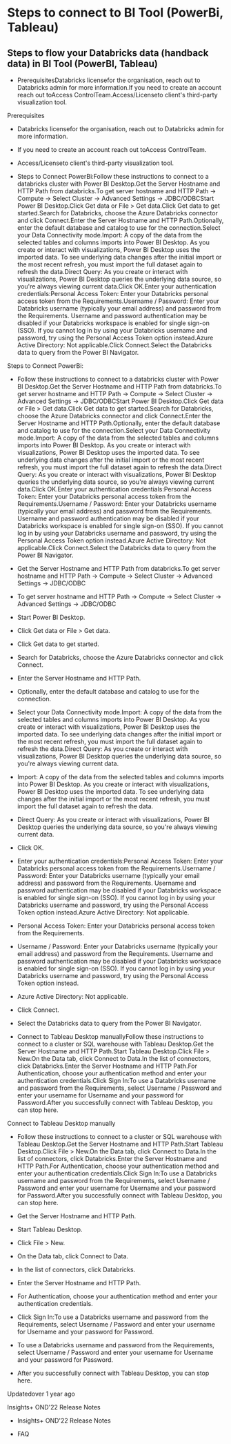 # Steps to connect to BI Tool (PowerBi, Tableau)

## Steps to flow your Databricks data (handback data) in BI Tool (PowerBI, Tableau)

- PrerequisitesDatabricks licensefor the organisation, reach out to Databricks admin for more information.If you need to create an account reach out toAccess ControlTeam.Access/Licenseto client's third-party visualization tool.

Prerequisites

- Databricks licensefor the organisation, reach out to Databricks admin for more information.

- If you need to create an account reach out toAccess ControlTeam.

- Access/Licenseto client's third-party visualization tool.

- Steps to Connect PowerBi:Follow these instructions to connect to a databricks cluster with Power BI Desktop.Get the Server Hostname and HTTP Path from databricks.To get server hostname and HTTP Path -> Compute -> Select Cluster -> Advanced Settings -> JDBC/ODBCStart Power BI Desktop.Click Get data or File > Get data.Click Get data to get started.Search for Databricks, choose the Azure Databricks connector and click Connect.Enter the Server Hostname and HTTP Path.Optionally, enter the default database and catalog to use for the connection.Select your Data Connectivity mode.Import: A copy of the data from the selected tables and columns imports into Power BI Desktop. As you create or interact with visualizations, Power BI Desktop uses the imported data. To see underlying data changes after the initial import or the most recent refresh, you must import the full dataset again to refresh the data.Direct Query: As you create or interact with visualizations, Power BI Desktop queries the underlying data source, so you're always viewing current data.Click OK.Enter your authentication credentials:Personal Access Token: Enter your Databricks personal access token from the Requirements.Username / Password: Enter your Databricks username (typically your email address) and password from the Requirements. Username and password authentication may be disabled if your Databricks workspace is enabled for single sign-on (SSO). If you cannot log in by using your Databricks username and password, try using the Personal Access Token option instead.Azure Active Directory: Not applicable.Click Connect.Select the Databricks data to query from the Power BI Navigator.

Steps to Connect PowerBi:

- Follow these instructions to connect to a databricks cluster with Power BI Desktop.Get the Server Hostname and HTTP Path from databricks.To get server hostname and HTTP Path -> Compute -> Select Cluster -> Advanced Settings -> JDBC/ODBCStart Power BI Desktop.Click Get data or File > Get data.Click Get data to get started.Search for Databricks, choose the Azure Databricks connector and click Connect.Enter the Server Hostname and HTTP Path.Optionally, enter the default database and catalog to use for the connection.Select your Data Connectivity mode.Import: A copy of the data from the selected tables and columns imports into Power BI Desktop. As you create or interact with visualizations, Power BI Desktop uses the imported data. To see underlying data changes after the initial import or the most recent refresh, you must import the full dataset again to refresh the data.Direct Query: As you create or interact with visualizations, Power BI Desktop queries the underlying data source, so you're always viewing current data.Click OK.Enter your authentication credentials:Personal Access Token: Enter your Databricks personal access token from the Requirements.Username / Password: Enter your Databricks username (typically your email address) and password from the Requirements. Username and password authentication may be disabled if your Databricks workspace is enabled for single sign-on (SSO). If you cannot log in by using your Databricks username and password, try using the Personal Access Token option instead.Azure Active Directory: Not applicable.Click Connect.Select the Databricks data to query from the Power BI Navigator.

- Get the Server Hostname and HTTP Path from databricks.To get server hostname and HTTP Path -> Compute -> Select Cluster -> Advanced Settings -> JDBC/ODBC

- To get server hostname and HTTP Path -> Compute -> Select Cluster -> Advanced Settings -> JDBC/ODBC

- Start Power BI Desktop.

- Click Get data or File > Get data.

- Click Get data to get started.

- Search for Databricks, choose the Azure Databricks connector and click Connect.

- Enter the Server Hostname and HTTP Path.

- Optionally, enter the default database and catalog to use for the connection.

- Select your Data Connectivity mode.Import: A copy of the data from the selected tables and columns imports into Power BI Desktop. As you create or interact with visualizations, Power BI Desktop uses the imported data. To see underlying data changes after the initial import or the most recent refresh, you must import the full dataset again to refresh the data.Direct Query: As you create or interact with visualizations, Power BI Desktop queries the underlying data source, so you're always viewing current data.

- Import: A copy of the data from the selected tables and columns imports into Power BI Desktop. As you create or interact with visualizations, Power BI Desktop uses the imported data. To see underlying data changes after the initial import or the most recent refresh, you must import the full dataset again to refresh the data.

- Direct Query: As you create or interact with visualizations, Power BI Desktop queries the underlying data source, so you're always viewing current data.

- Click OK.

- Enter your authentication credentials:Personal Access Token: Enter your Databricks personal access token from the Requirements.Username / Password: Enter your Databricks username (typically your email address) and password from the Requirements. Username and password authentication may be disabled if your Databricks workspace is enabled for single sign-on (SSO). If you cannot log in by using your Databricks username and password, try using the Personal Access Token option instead.Azure Active Directory: Not applicable.

- Personal Access Token: Enter your Databricks personal access token from the Requirements.

- Username / Password: Enter your Databricks username (typically your email address) and password from the Requirements. Username and password authentication may be disabled if your Databricks workspace is enabled for single sign-on (SSO). If you cannot log in by using your Databricks username and password, try using the Personal Access Token option instead.

- Azure Active Directory: Not applicable.

- Click Connect.

- Select the Databricks data to query from the Power BI Navigator.

- Connect to Tableau Desktop manuallyFollow these instructions to connect to a cluster or SQL warehouse with Tableau Desktop.Get the Server Hostname and HTTP Path.Start Tableau Desktop.Click File > New.On the Data tab, click Connect to Data.In the list of connectors, click Databricks.Enter the Server Hostname and HTTP Path.For Authentication, choose your authentication method and enter your authentication credentials.Click Sign In:To use a Databricks username and password from the Requirements, select Username / Password and enter your username for Username and your password for Password.After you successfully connect with Tableau Desktop, you can stop here.

Connect to Tableau Desktop manually

- Follow these instructions to connect to a cluster or SQL warehouse with Tableau Desktop.Get the Server Hostname and HTTP Path.Start Tableau Desktop.Click File > New.On the Data tab, click Connect to Data.In the list of connectors, click Databricks.Enter the Server Hostname and HTTP Path.For Authentication, choose your authentication method and enter your authentication credentials.Click Sign In:To use a Databricks username and password from the Requirements, select Username / Password and enter your username for Username and your password for Password.After you successfully connect with Tableau Desktop, you can stop here.

- Get the Server Hostname and HTTP Path.

- Start Tableau Desktop.

- Click File > New.

- On the Data tab, click Connect to Data.

- In the list of connectors, click Databricks.

- Enter the Server Hostname and HTTP Path.

- For Authentication, choose your authentication method and enter your authentication credentials.

- Click Sign In:To use a Databricks username and password from the Requirements, select Username / Password and enter your username for Username and your password for Password.

- To use a Databricks username and password from the Requirements, select Username / Password and enter your username for Username and your password for Password.

- After you successfully connect with Tableau Desktop, you can stop here.

Updatedover 1 year ago

Insights+ OND'22 Release Notes

- Insights+ OND'22 Release Notes

- FAQ